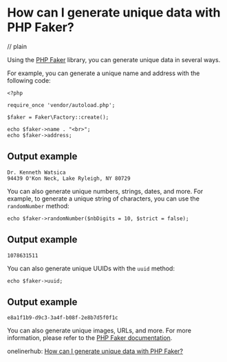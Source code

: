 # How can I generate unique data with PHP Faker?
// plain

Using the [PHP Faker](https://github.com/fzaninotto/Faker) library, you can generate unique data in several ways.

For example, you can generate a unique name and address with the following code:

```
<?php

require_once 'vendor/autoload.php';

$faker = Faker\Factory::create();

echo $faker->name . "<br>";
echo $faker->address;

```

## Output example

```
Dr. Kenneth Watsica
94439 O'Kon Neck, Lake Ryleigh, NY 80729
```

You can also generate unique numbers, strings, dates, and more. For example, to generate a unique string of characters, you can use the `randomNumber` method:

```
echo $faker->randomNumber($nbDigits = 10, $strict = false);
```

## Output example

```
1078631511
```

You can also generate unique UUIDs with the `uuid` method:

```
echo $faker->uuid;
```

## Output example

```
e8a1f1b9-d9c3-3a4f-b08f-2e8b7d5f0f1c
```

You can also generate unique images, URLs, and more. For more information, please refer to the [PHP Faker documentation](https://github.com/fzaninotto/Faker).

onelinerhub: [How can I generate unique data with PHP Faker?](https://onelinerhub.com/php-faker/how-can-i-generate-unique-data-with-php-faker)